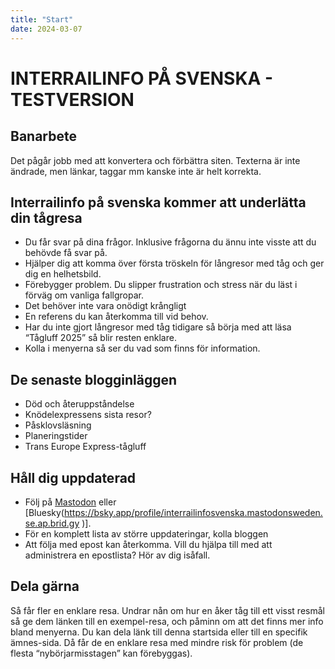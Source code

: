 ```yaml
---
title: "Start"
date: 2024-03-07
---
```


# INTERRAILINFO PÅ SVENSKA - TESTVERSION

## Banarbete
Det pågår jobb med att konvertera och förbättra siten. Texterna är inte ändrade, men länkar, taggar mm kanske inte är helt korrekta.

## Interrailinfo på svenska kommer att underlätta din tågresa

- Du får svar på dina frågor. Inklusive frågorna du ännu inte visste att du behövde få svar på.  
- Hjälper dig att komma över första tröskeln för långresor med tåg och ger dig en helhetsbild.  
- Förebygger problem. Du slipper frustration och stress när du läst i förväg om vanliga fallgropar.  
- Det behöver inte vara onödigt krångligt
- En referens du kan återkomma till vid behov.
- Har du inte gjort långresor med tåg tidigare så börja med att läsa “Tågluff 2025” så blir resten enklare.
- Kolla i menyerna så ser du vad som finns för information.

## De senaste blogginläggen

- Död och återuppståndelse
- Knödelexpressens sista resor?
- Påsklovsläsning
- Planeringstider
- Trans Europe Express-tågluff

## Håll dig uppdaterad

- Följ på [Mastodon](https://mastodonsweden.se/@interrailinfosvenska) eller [Bluesky(https://bsky.app/profile/interrailinfosvenska.mastodonsweden.se.ap.brid.gy )].
- För en komplett lista av större uppdateringar, kolla bloggen  
- Att följa med epost kan återkomma. Vill du hjälpa till med att administrera en epostlista? Hör av dig isåfall.

## Dela gärna

Så får fler en enklare resa. Undrar nån om hur en åker tåg till ett visst resmål så ge dem länken till en exempel-resa, och påminn om att det finns mer info bland menyerna. Du kan dela länk till denna startsida eller till en specifik ämnes-sida. Då får de en enklare resa med mindre risk för problem (de flesta “nybörjarmisstagen” kan förebyggas).
